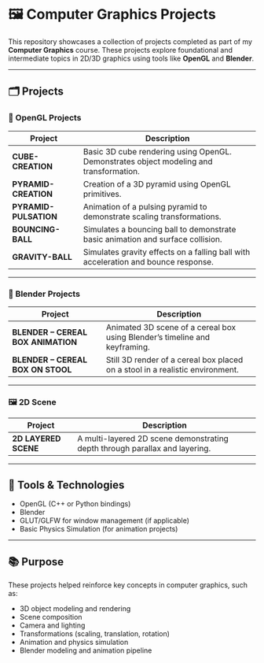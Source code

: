 # 🖼️ Computer Graphics Projects

This repository showcases a collection of projects completed as part of my **Computer Graphics** course. These projects explore foundational and intermediate topics in 2D/3D graphics using tools like **OpenGL** and **Blender**.

---

## 🗂️ Projects

### 🔷 OpenGL Projects

| Project             | Description                                                                 |
|---------------------|-----------------------------------------------------------------------------|
| **CUBE-CREATION**   | Basic 3D cube rendering using OpenGL. Demonstrates object modeling and transformation. |
| **PYRAMID-CREATION**| Creation of a 3D pyramid using OpenGL primitives.                           |
| **PYRAMID-PULSATION**| Animation of a pulsing pyramid to demonstrate scaling transformations.      |
| **BOUNCING-BALL**   | Simulates a bouncing ball to demonstrate basic animation and surface collision. |
| **GRAVITY-BALL**    | Simulates gravity effects on a falling ball with acceleration and bounce response. |

---

### 🎨 Blender Projects

| Project                          | Description                                                                 |
|----------------------------------|-----------------------------------------------------------------------------|
| **BLENDER – CEREAL BOX ANIMATION** | Animated 3D scene of a cereal box using Blender’s timeline and keyframing.  |
| **BLENDER – CEREAL BOX ON STOOL**  | Still 3D render of a cereal box placed on a stool in a realistic environment. |

---

### 🖼️ 2D Scene

| Project             | Description                                                                 |
|---------------------|-----------------------------------------------------------------------------|
| **2D LAYERED SCENE**| A multi-layered 2D scene demonstrating depth through parallax and layering. |

---

## 🧰 Tools & Technologies

- OpenGL (C++ or Python bindings)  
- Blender  
- GLUT/GLFW for window management (if applicable)  
- Basic Physics Simulation (for animation projects)  

---

## 📚 Purpose

These projects helped reinforce key concepts in computer graphics, such as:

- 3D object modeling and rendering  
- Scene composition  
- Camera and lighting  
- Transformations (scaling, translation, rotation)  
- Animation and physics simulation  
- Blender modeling and animation pipeline  
